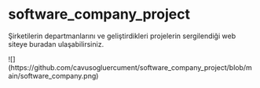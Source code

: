 # software_company_project
<p>Şirketilerin departmanlarını ve geliştirdikleri projelerin sergilendiği web siteye buradan ulaşabilirsiniz.</p>
![](https://github.com/cavusogluercument/software_company_project/blob/main/software_company.png)
